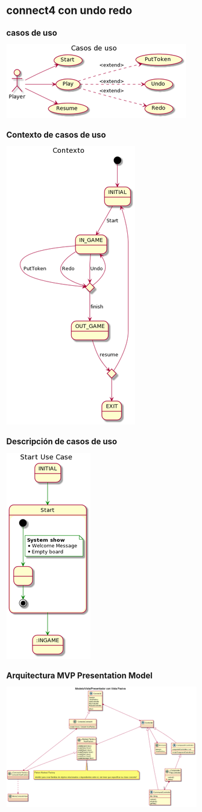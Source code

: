 # connect4 con undo redo 

## casos de uso

![Casos de uso](doc/out/casos-uso.png)

## Contexto de casos de uso

![contexto de casos de uso](doc/out/contexto.png)


## Descripción de casos de uso
![start](doc/out/casos_uso/start.png)

## Arquitectura MVP Presentation Model 

![modelo](doc/analisis.png)